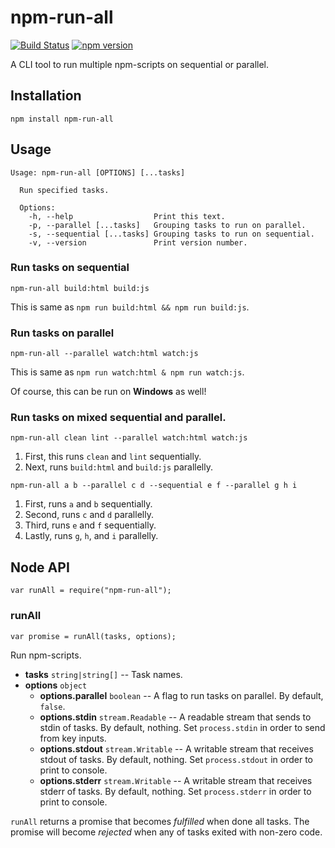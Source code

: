 # npm-run-all

[![Build Status](https://travis-ci.org/mysticatea/npm-run-all.svg?branch=master)](https://travis-ci.org/mysticatea/npm-run-all)
[![npm version](https://badge.fury.io/js/npm-run-all.svg)](http://badge.fury.io/js/npm-run-all)

A CLI tool to run multiple npm-scripts on sequential or parallel.


## Installation

```
npm install npm-run-all
```


## Usage

```
Usage: npm-run-all [OPTIONS] [...tasks]

  Run specified tasks.

  Options:
    -h, --help                  Print this text.
    -p, --parallel [...tasks]   Grouping tasks to run on parallel.
    -s, --sequential [...tasks] Grouping tasks to run on sequential.
    -v, --version               Print version number.
```

### Run tasks on sequential

```
npm-run-all build:html build:js
```

This is same as `npm run build:html && npm run build:js`.

### Run tasks on parallel

```
npm-run-all --parallel watch:html watch:js
```

This is same as `npm run watch:html & npm run watch:js`.

Of course, this can be run on **Windows** as well!

### Run tasks on mixed sequential and parallel.

```
npm-run-all clean lint --parallel watch:html watch:js
```

1. First, this runs `clean` and `lint` sequentially.
2. Next, runs `build:html` and `build:js` parallelly.

```
npm-run-all a b --parallel c d --sequential e f --parallel g h i
```

1. First, runs `a` and `b` sequentially.
2. Second, runs `c` and `d` parallelly.
3. Third, runs `e` and `f` sequentially.
4. Lastly, runs `g`, `h`, and `i` parallelly.


## Node API

```
var runAll = require("npm-run-all");
```

### runAll

```
var promise = runAll(tasks, options);
```

Run npm-scripts.

* **tasks** `string|string[]` -- Task names.
* **options** `object`
  * **options.parallel** `boolean` -- A flag to run tasks on parallel. By default,
    `false`.
  * **options.stdin** `stream.Readable` -- A readable stream that sends to stdin
    of tasks. By default, nothing. Set `process.stdin` in order to send from
    key inputs.
  * **options.stdout** `stream.Writable` -- A writable stream that receives stdout
    of tasks. By default, nothing. Set `process.stdout` in order to print to
    console.
  * **options.stderr** `stream.Writable` -- A writable stream that receives stderr
    of tasks. By default, nothing. Set `process.stderr` in order to print to
    console.

`runAll` returns a promise that becomes *fulfilled* when done all tasks.
The promise will become *rejected* when any of tasks exited with non-zero code.

